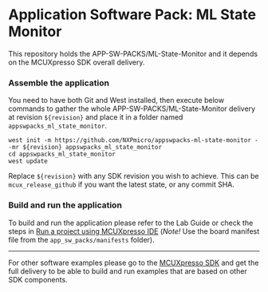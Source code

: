 # Application Software Pack: ML State Monitor

This repository holds the APP-SW-PACKS/ML-State-Monitor and it depends on the MCUXpresso SDK overall delivery.

### Assemble the application


You need to have both Git and West installed, then execute below commands to gather the whole APP-SW-PACKS/ML-State-Monitor delivery at revision ```${revision}``` and place it in a folder named ```appswpacks_ml_state_monitor```. 
```
west init -m https://github.com/NXPmicro/appswpacks-ml-state-monitor --mr ${revision} appswpacks_ml_state_monitor
cd appswpacks_ml_state_monitor
west update
```
Replace ```${revision}``` with any SDK revision you wish to achieve. This can be ```mcux_release_github``` if you want the latest state, or any commit SHA.

### Build and run the application
To build and run the application please refer to the Lab Guide or check the steps in [Run a project using MCUXpresso IDE](https://github.com/NXPmicro/mcux-sdk/blob/main/docs/run_a_project_using_mcux.md)
(*Note!* Use the board manifest file from the `app_sw_packs/manifests` folder).

---

For other software examples please go to the [MCUXpresso SDK](https://github.com/NXPmicro/mcux-sdk/) and get the full delivery to be able to build and run examples that are based on other SDK components.

